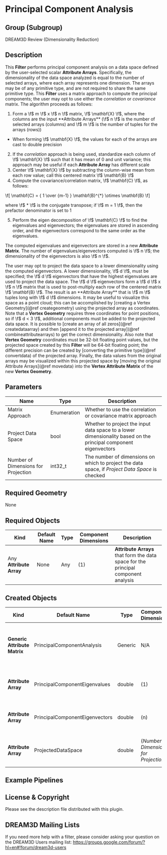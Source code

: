 Principal Component Analysis 
=============

## Group (Subgroup) ##

DREAM3D Review (Dimensionality Reduction)

## Description ##

This **Filter** performs principal component analysis on a data space defined by the user-selected scalar **Attribute Arrays**.  Specifically, the dimensionality of the data space analyzed is equal to the number of selected arrays, where each array represents one dimension.  The arrays may be of any primitive type, and are not required to share the same primitive type.  This **Filter** uses a matrix approach to compute the principal components; the user may opt to use either the _correlation_ or _covariance_ matrix. The algorithm proceeds as follows:

1. Form a \f$ m \f$ x \f$ n \f$ matrix, \f$ \mathbf{X} \f$, where the columns are the input **Attribute Arrays** (\f$ n \f$ is the number of selected arrays (columns) and \f$ m \f$ is the number of tuples for the arrays (rows))
  * When forming \f$ \mathbf{X} \f$, the values for each of the arrays are cast to double precision
2. If the _correlation_ approach is being used, standardize each column of \f$ \mathbf{X} \f$ such that it has mean of 0 and unit variance; this approach may be useful if each **Attribute Array** has different scale
3. Center \f$ \mathbf{X} \f$ by subtracting the column-wise mean from each row value; call this centered matrix \f$ \mathbf{B} \f$
4. Compute the covariance/correlation matrix, \f$ \mathbf{C} \f$, as follows:

\f[
\mathbf{C} = { 1 \over {m-1} } \mathbf{B}^{*} \otimes \mathbf{B}
\f]

  where \f$ * \f$ is the conjugate transpose; if \f$ m = 1 \f$, then the prefactor denominator is set to 1

5. Perform the eigen decomposition of \f$ \mathbf{C} \f$ to find the eigenvalues and eigenvectors; the eigenvalues are stored in ascending order, and the eigenvectors correspond to the same order as the eigenvalues.

The computed eigenvalues and eigenvectors are stored in a new **Attribute Matrix**.  The number of eigenvalues/eigenvectors computed is \f$ n \f$; the dimensionality of the eigenvectors is also \f$ n \f$.

The user may opt to project the data space to a lower dimensionality using the computed eigenvectors.  A lower dimensionality, \f$ d \f$, must be specified; the \f$ d \f$ eigenvectors that have the highest eigenvalues are used to project the data space.  The \f$ d \f$ eigenvectors form a \f$ d \f$ x \f$ n \f$ matrix that is used to post-multiply each row of the centered matrix \f$ \mathbf{B} \f$.  The result is an **Attribute Array** that is \f$ m \f$ tuples long with \f$ d \f$ dimensions.  It may be useful to visualize this space as a point cloud; this can be accomplished by [creating a Vertex Geometry](@ref creategeometry) using the projected array as coordinates.  Note that a **Vertex Geometry** requires three coordinates for point positions, so if \f$ d < 3 \f$, additional components must be added to the projected data space.  It is possible to [create an array of all zeros](@ref createdataarray) and then [append it to the projected array](@ref combineattributearrays) to get the correct dimensionality.  Also note that **Vertex Geometry** coordinates must be 32-bit floating point values, but the projected space created by this **Filter** will be 64-bit floating point; the different precision can be created by [converting the primitive type](@ref convertdata) of the projected array.  Finally, the data values from the original arrays may be visualized within this projected space by [moving the original Attribute Arrays](@ref movedata) into the **Vertex Attribute Matrix** of the new **Vertex Geometry**.

## Parameters ##

| Name | Type | Description |
|------|------|-------------|
| Matrix Approach | Enumeration | Whether to use the correlation or covariance matrix approach |
| Project Data Space | bool | Whether to project the input data space to a lower dimensionality based on the principal component eigenvectors |
| Number of Dimensions for Projection | int32_t | The number of dimensions on which to project the data space, if _Project Data Space_ is checked |

## Required Geometry ###

None

## Required Objects ##

| Kind | Default Name | Type | Component Dimensions | Description |
|------|--------------|------|----------------------|-------------|
| Any **Attribute Array**  | None | Any | (1) | **Attribute Arrays** that form the data space for the principal component analysis |

## Created Objects ##

| Kind | Default Name | Type | Component Dimensions | Description |
|------|--------------|------|----------------------|-------------|
| **Generic Attribute Matrix** | PrincipalComponentAnalysis | Generic | N/A | **Attribute Matrix** in which to store the results of the eigen analysis |
| **Attribute Array**  | PrincipalComponentEigenvalues | double | (1) | Eigenvalues from the principal component analysis |
| **Attribute Array**  | PrincipalComponentEigenvectors | double | (n) | Eigenvectors from the principal component analysis |
| **Attribute Array**  | ProjectedDataSpace | double | (_Number of Dimensions for Projection_) | Projected data space, if _Project Data Space_ is checked |

## Example Pipelines ##



## License & Copyright ##

Please see the description file distributed with this plugin.

## DREAM3D Mailing Lists ##

If you need more help with a filter, please consider asking your question on the DREAM3D Users mailing list:
https://groups.google.com/forum/?hl=en#!forum/dream3d-users

